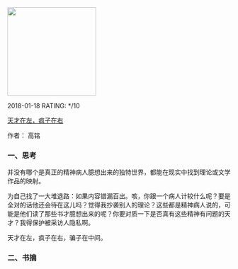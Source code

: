 

<img src="https://images-cn.ssl-images-amazon.com/images/I/61PzEXu9zJL.jpg" width="200" />



2018-01-18 RATING:  */10



[天才在左，疯子在右](https://www.amazon.cn/dp/B018QQZYTQ)



作者： 高铭



### 一、思考

并没有哪个是真正的精神病人臆想出来的独特世界，都能在现实中找到理论或文学作品的映射。

为自己找了一大堆退路：如果内容错漏百出。咳，你跟一个病人计较什么呢？要是全对的话他还会待在这儿吗？觉得我抄袭别人的理论？这些都是精神病人说的，可能是他们读了那些书才臆想出来的呢？你要对质一下是否真有这些精神有问题的天才？我得保护被采访人隐私啊。

天才在左，疯子在右，骗子在中间。





### 二、书摘

